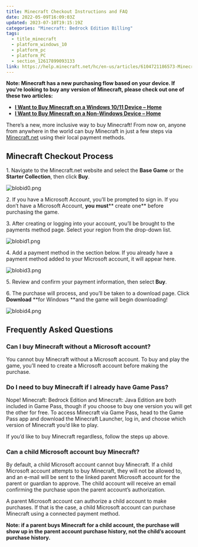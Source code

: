 ```yaml
---
title: Minecraft Checkout Instructions and FAQ
date: 2022-05-09T16:09:03Z
updated: 2023-07-10T19:15:19Z
categories: "Minecraft: Bedrock Edition Billing"
tags:
  - title_minecraft
  - platform_windows_10
  - platform_pc
  - platform_PC
  - section_12617899093133
link: https://help.minecraft.net/hc/en-us/articles/6104721186573-Minecraft-Checkout-Instructions-and-FAQ
---
```


**Note: Minecraft has a new purchasing flow based on your device. If you're looking to buy any version of Minecraft, please check out one of these two articles:**

- **[I Want to Buy Minecraft on a Windows 10/11 Device – Home](https://help.minecraft.net/hc/en-us/articles/6660924652557-I-Want-to-Buy-Minecraft-on-a-Windows-10-11-Device)**
- **[I Want to Buy Minecraft on a Non-Windows Device – Home](https://help.minecraft.net/hc/en-us/articles/6661712171405-I-Want-to-Buy-Minecraft-on-a-Non-Windows-Device)**

There’s a new, more inclusive way to buy Minecraft! From now on, anyone from anywhere in the world can buy Minecraft in just a few steps via [Minecraft.net](https://www.minecraft.net/en-us) using their local payment methods. 

## Minecraft Checkout Process 

1\. Navigate to the Minecraft.net website and select the **Base Game** or the **Starter Collection**, then click **Buy**. 

![blobid0.png](https://minecrafthelp.zendesk.com/hc/article_attachments/6104504856589)

2\. If you have a Microsoft Account, you’ll be prompted to sign in. If you don’t have a Microsoft Account, **you must**** create one** before purchasing the game. 

3\. After creating or logging into your account, you’ll be brought to the payments method page. Select your region from the drop-down list. 

![blobid1.png](https://minecrafthelp.zendesk.com/hc/article_attachments/6104570195469)

4\. Add a payment method in the section below. If you already have a payment method added to your Microsoft account, it will appear here.  

![blobid3.png](https://minecrafthelp.zendesk.com/hc/article_attachments/6104667872013)

5\. Review and confirm your payment information, then select **Buy**. 

6\. The purchase will process, and you’ll be taken to a download page. Click **Download** **for Windows **and the game will begin downloading!  

![blobid4.png](https://minecrafthelp.zendesk.com/hc/article_attachments/6104665669901)

## Frequently Asked Questions 

### Can I buy Minecraft without a Microsoft account? 

You cannot buy Minecraft without a Microsoft account. To buy and play the game, you’ll need to create a Microsoft account before making the purchase. 

### Do I need to buy Minecraft if I already have Game Pass? 

Nope! Minecraft: Bedrock Edition and Minecraft: Java Edition are both included in Game Pass, though if you choose to buy one version you will get the other for free. To access Minecraft via Game Pass, head to the Game Pass app and download the Minecraft Launcher, log in, and choose which version of Minecraft you’d like to play. 

If you’d like to buy Minecraft regardless, follow the steps up above. 

### Can a child Microsoft account buy Minecraft? 

By default, a child Microsoft account cannot buy Minecraft. If a child Microsoft account attempts to buy Minecraft, they will not be allowed to, and an e-mail will be sent to the linked parent Microsoft account for the parent or guardian to approve. The child account will receive an email confirming the purchase upon the parent account’s authorization. 

A parent Microsoft account can authorize a child account to make purchases. If that is the case, a child Microsoft account can purchase Minecraft using a connected payment method. 

**Note: if a parent buys Minecraft for a child account, the purchase will show up in the parent account purchase history, not the child’s account purchase history.**
